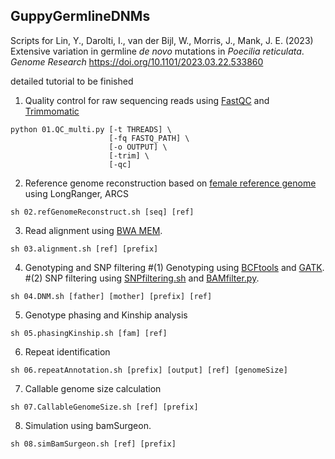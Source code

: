 ## GuppyGermlineDNMs
Scripts for Lin, Y., Darolti, I., van der Bijl, W., Morris, J., Mank, J. E. (2023) Extensive variation in germline *de novo* mutations in *Poecilia reticulata*. *Genome Research* https://doi.org/10.1101/2023.03.22.533860

detailed tutorial to be finished

1. Quality control for raw sequencing reads using [FastQC](https://github.com/s-andrews/FastQC) and [Trimmomatic](http://www.usadellab.org/cms/?page=trimmomatic)
```
python 01.QC_multi.py [-t THREADS] \
                      [-fq FASTQ_PATH] \
                      [-o OUTPUT] \
                      [-trim] \
                      [-qc]
```

2. Reference genome reconstruction based on [female reference genome](http://uswest.ensembl.org/Poecilia_reticulata/Info/Index) using LongRanger, ARCS
```
sh 02.refGenomeReconstruct.sh [seq] [ref]
```
3. Read alignment using [BWA MEM](https://github.com/lh3/bwa).
```
sh 03.alignment.sh [ref] [prefix]
```

4. Genotyping and SNP filtering
   #(1) Genotyping using [BCFtools](https://samtools.github.io/bcftools/howtos/index.html) and [GATK](https://gatk.broadinstitute.org/hc/en-us).
   #(2) SNP filtering using [SNPfiltering.sh](./SNPfiltering.py) and [BAMfilter.py](./BAMfilter.py).
```
sh 04.DNM.sh [father] [mother] [prefix] [ref]
```

5. Genotype phasing and Kinship analysis
```
sh 05.phasingKinship.sh [fam] [ref]
```

6. Repeat identification
```
sh 06.repeatAnnotation.sh [prefix] [output] [ref] [genomeSize]
```

7. Callable genome size calculation 
```
sh 07.CallableGenomeSize.sh [ref] [prefix]
```

8. Simulation using bamSurgeon.
```
sh 08.simBamSurgeon.sh [ref] [prefix]
```


